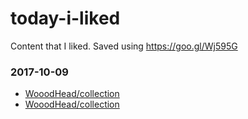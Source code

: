 
# today-i-liked 
Content that I liked. Saved using https://goo.gl/Wj595G 

### 2017-10-09 
- [WooodHead/collection](https://github.com/WooodHead/collection) 
- [WooodHead/collection](https://github.com/WooodHead/collection) 
